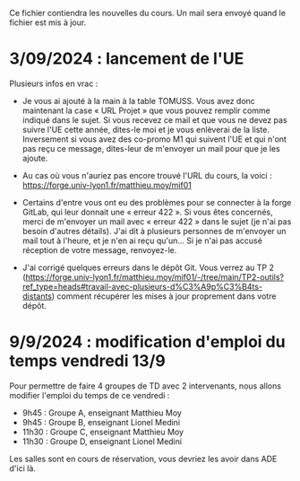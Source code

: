 <!-- LTEX: language=fr -->
Ce fichier contiendra les nouvelles du cours. Un mail sera envoyé quand le fichier est mis à jour.

# 3/09/2024 : lancement de l'UE

Plusieurs infos en vrac :

* Je vous ai ajouté à la main à la table TOMUSS. Vous avez donc maintenant la case « URL Projet » que vous pouvez remplir comme indiqué dans le sujet. Si vous recevez ce mail et que vous ne devez pas suivre l'UE cette année, dites-le moi et je vous enlèverai de la liste. Inversement si vous avez des co-promo M1 qui suivent l'UE et qui n'ont pas reçu ce message, dites-leur de m'envoyer un mail pour que je les ajoute.

* Au cas où vous n'auriez pas encore trouvé l'URL du cours, la voici : https://forge.univ-lyon1.fr/matthieu.moy/mif01

* Certains d'entre vous ont eu des problèmes pour se connecter à la forge GitLab, qui leur donnait une « erreur 422 ». Si vous êtes concernés, merci de m'envoyer un mail avec « erreur 422 » dans le sujet (je n'ai pas besoin d'autres détails). J'ai dit à plusieurs personnes de m'envoyer un mail tout à l'heure, et je n'en ai reçu qu'un... Si je n'ai pas accusé réception de votre message, renvoyez-le.

* J'ai corrigé quelques erreurs dans le dépôt Git. Vous verrez au TP 2 (https://forge.univ-lyon1.fr/matthieu.moy/mif01/-/tree/main/TP2-outils?ref_type=heads#travail-avec-plusieurs-d%C3%A9p%C3%B4ts-distants) comment récupérer les mises à jour proprement dans votre dépôt.

# 9/9/2024 : modification d'emploi du temps vendredi 13/9

Pour permettre de faire 4 groupes de TD avec 2 intervenants, nous allons modifier l'emploi du temps de ce vendredi :

- 9h45 : Groupe A, enseignant Matthieu Moy
- 9h45 : Groupe B, enseignant Lionel Medini
- 11h30 : Groupe C, enseignant Matthieu Moy
- 11h30 : Groupe D, enseignant Lionel Medini

Les salles sont en cours de réservation, vous devriez les avoir dans ADE d'ici là.
